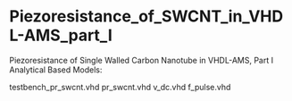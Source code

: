 Piezoresistance_of_SWCNT_in_VHDL-AMS_part_I
===========================================

Piezoresistance  of Single Walled Carbon Nanotube in VHDL-AMS, Part I  Analytical Based Models:

testbench_pr_swcnt.vhd
  pr_swcnt.vhd
  v_dc.vhd
  f_pulse.vhd
